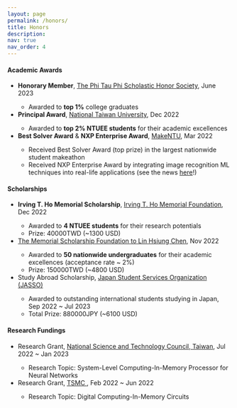```yaml
---
layout: page
permalink: /honors/
title: Honors
description: 
nav: true
nav_order: 4
---
```


<h4>Academic Awards</h4>
<ul>
  <li><strong>Honorary Member</strong>, <a href="http://www.phitauphi.org.tw/">The Phi Tau Phi Scholastic Honor Society</a>, June 2023</li>
    <ul>
        <li> Awarded to <strong>top 1%</strong> college graduates </li>
    </ul>
  <li><strong>Principal Award</strong>, <a href="https://www.aca.ntu.edu.tw/WebUPD/aca/UAADRules/%E8%87%BA%E5%A4%A7%E6%A0%A1%E9%95%B7%E7%8D%8E%E8%A8%AD%E7%BD%AE%E8%BE%A6%E6%B3%95.pdf"> National Taiwan University</a>, Dec 2022</li>
    <ul>
        <li> Awarded to <strong>top 2% NTUEE students</strong> for their academic excellences</li>
    </ul>
  <li><strong>Best Solver Award</strong> & <strong>NXP Enterprise Award</strong>, <a href="https://make.ntuee.org/">MakeNTU</a>, Mar 2022</li>
    <ul>
        <li> Received Best Solver Award (top prize) in the largest nationwide student makeathon </li>
        <li> Received NXP Enterprise Award by integrating image recognition ML techniques into real-life applications (see the news <a href="http://www.twiota.org/eventDetails.aspx?id=00076b6c-1415-467e-9319-1ea128b274f8">here</a>!) </li>
    </ul>
    
</ul>


<h4>Scholarships</h4>
<ul>
    <li><strong>Irving T. Ho Memorial Scholarship</strong>, <a href="https://irvingthofoundation.github.io/index.php.htm">Irving T. Ho Memorial Foundation</a>, Dec 2022</li>
        <ul>
            <li> Awarded to <strong>4 NTUEE students</strong> for their research potentials</li>
            <li> Prize: 40000TWD (~1300 USD) </li>
        </ul>
    <li><a href="http://www.ta-yung.com.tw/">The Memorial Scholarship Foundation to Lin Hsiung Chen</a>, Nov 2022</li>
        <ul>
            <li> Awarded to <strong>50 nationwide undergraduates</strong> for their academic excellences (acceptance rate ~ 2%)</li>
            <li> Prize: 150000TWD (~4800 USD) </li>
        </ul>
    <li>Study Abroad Scholarship, <a href="https://www.jasso.go.jp/en/ryugaku/scholarship_j/ukeire.html">Japan Student Services Organization (JASSO)</a> </li>
        <ul>
            <li> Awarded to outstanding international students studying in Japan, Sep 2022 ~ Jul 2023</li>
            <li> Total Prize: 880000JPY (~6100 USD) </li>
        </ul>
</ul>

<h4> Research Fundings </h4>
<ul>
    <li> Research Grant, <a href="https://www.nstc.gov.tw/">National Science and Technology Council, Taiwan</a>, Jul 2022 ~ Jan 2023</li>
        <ul>
            <li> Research Topic: System-Level Computing-In-Memory Processor for Neural Networks</li>
        </ul>
    <li> Research Grant, <a href="https://www.tsmc.com/english">TSMC </a>, Feb 2022 ~ Jun 2022</li>
        <ul>
            <li> Research Topic: Digital Computing-In-Memory Circuits</li>
        </ul>
</ul>
